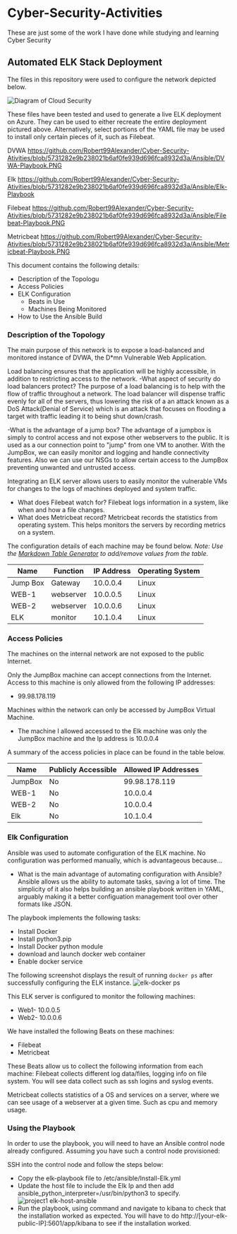 # Cyber-Security-Activities
These are just some of the work I have done while studying and learning Cyber Security
## Automated ELK Stack Deployment

The files in this repository were used to configure the network depicted below.

![Diagram of Cloud Security](https://user-images.githubusercontent.com/87392852/138788711-f061d436-5bf2-45df-94c4-0e3a78236c40.PNG)


These files have been tested and used to generate a live ELK deployment on Azure. They can be used to either recreate the entire deployment pictured above. Alternatively, select portions of the YAML file may be used to install only certain pieces of it, such as Filebeat.

DVWA
https://github.com/Robert99Alexander/Cyber-Security-Ativities/blob/5731282e9b238021b6af0fe939d696fca8932d3a/Ansible/DVWA-Playbook.PNG

Elk
https://github.com/Robert99Alexander/Cyber-Security-Ativities/blob/5731282e9b238021b6af0fe939d696fca8932d3a/Ansible/Elk-Playbook

Filebeat
https://github.com/Robert99Alexander/Cyber-Security-Ativities/blob/5731282e9b238021b6af0fe939d696fca8932d3a/Ansible/Filebeat-Playbook.PNG

Metricbeat
https://github.com/Robert99Alexander/Cyber-Security-Ativities/blob/5731282e9b238021b6af0fe939d696fca8932d3a/Ansible/Metricbeat-Playbook.PNG

This document contains the following details:
- Description of the Topologu
- Access Policies
- ELK Configuration
  - Beats in Use
  - Machines Being Monitored
- How to Use the Ansible Build


### Description of the Topology

The main purpose of this network is to expose a load-balanced and monitored instance of DVWA, the D*mn Vulnerable Web Application.

Load balancing ensures that the application will be highly accessible, in addition to restricting access to the network.
-What aspect of security do load balancers protect? 
The purpose of a load balancing is to help with the flow of traffic throughout a network. The load balancer will dispense traffic evenly for all of the servers, thus lowering the risk of a an attack known as a DoS Attack(Denial of Service) which is an attack that focuses on flooding a target with traffic leading it to being shut down/crash. 

-What is the advantage of a jump box?
The advantage of a jumpbox is simply to control access and not expose other webservers to the public. It is used as a our connection point to "jump" from one VM to another. With the JumpBox, we can easily monitor and logging and handle connectivity features. Also we can use our NSGs to allow certain access to the JumpBox preventing unwanted and untrusted access. 

Integrating an ELK server allows users to easily monitor the vulnerable VMs for changes to the logs of machines deployed and system traffic.
- What does Filebeat watch for?
Filebeat logs information in a system, like when and how a file changes. 
- What does Metricbeat record?
Metricbeat records the statistics from operating system.  This helps monitors the servers by recording metrics on a system.

The configuration details of each machine may be found below.
_Note: Use the [Markdown Table Generator](http://www.tablesgenerator.com/markdown_tables) to add/remove values from the table_.

| Name     | Function | IP Address | Operating System |
|----------|----------|------------|------------------|
| Jump Box | Gateway  | 10.0.0.4   | Linux            |
| WEB-1    | webserver| 10.0.0.5   | Linux            |
| WEB-2    | webserver| 10.0.0.6   | Linux            |
| ELK      | monitor  | 10.1.0.4   | Linux            |

### Access Policies

The machines on the internal network are not exposed to the public Internet. 

Only the JumpBox machine can accept connections from the Internet. Access to this machine is only allowed from the following IP addresses:
- 99.98.178.119

Machines within the network can only be accessed by JumpBox Virtual Machine.
- The machine I allowed accessed to the Elk machine was only the JumpBox machine and the Ip address is 10.0.0.4

A summary of the access policies in place can be found in the table below.

| Name     | Publicly Accessible | Allowed IP Addresses |
|----------|---------------------|----------------------|
| JumpBox  | No                  | 99.98.178.119        |
| WEB-1    | No                  | 10.0.0.4             |
| WEB-2    | No                  | 10.0.0.4             |
| Elk      | No                  | 10.1.0.4             |

### Elk Configuration

Ansible was used to automate configuration of the ELK machine. No configuration was performed manually, which is advantageous because...
- What is the main advantage of automating configuration with Ansible?
Ansible allows us the ability to automate tasks, saving a lot of time. The simplicity of it also helps building an ansible playbook written in YAML, arguably making it a better configuation management tool over other formats like JSON.

The playbook implements the following tasks:
- Install Docker
- Install python3.pip
- Install Docker python module
- download and launch docker web container
- Enable docker service

The following screenshot displays the result of running `docker ps` after successfully configuring the ELK instance.
![elk-docker ps](https://user-images.githubusercontent.com/87392852/138780256-adc9d2e8-06d1-487f-bf7a-d63319950023.PNG)


This ELK server is configured to monitor the following machines:
- Web1- 10.0.0.5
- Web2- 10.0.0.6

We have installed the following Beats on these machines:
- Filebeat
- Metricbeat

These Beats allow us to collect the following information from each machine:
Filebeat collects different log data/files, logging info on file system. You will see data collect such as ssh logins and syslog events. 

Metricbeat collects statistics of a OS and services on a server, where we can see usage of a webserver at a given time. Such as cpu and memory usage.

### Using the Playbook
In order to use the playbook, you will need to have an Ansible control node already configured. Assuming you have such a control node provisioned: 

SSH into the control node and follow the steps below:
- Copy the elk-playbook file to /etc/ansible/Install-Elk.yml
- Update the host file <nano hosts> to include the Elk Ip and then add ansible_python_interpreter=/usr/bin/python3 to specify. 
![project1 elk-host-ansible](https://user-images.githubusercontent.com/87392852/138780234-0a120de7-6592-4112-8c29-f886b9fc6342.PNG)
- Run the playbook, using command <ansible-playbook Install-Elk.yml> and navigate to kibana to check that the installation worked as expected. You will have to do http://[your-elk-public-IP]:5601/app/kibana to see if the installation worked.
